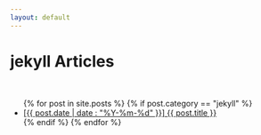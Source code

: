 ```yaml
---
layout: default
---
```


# jekyll Articles

<br>

<ul>
    {% for post in site.posts %}
        {% if post.category == "jekyll" %}
            <li>
                <a href="{{ post.url | absolute_url }}">
                    [{{ post.date | date : "%Y-%m-%d" }}] {{ post.title }}
                </a>
            </li>
        {% endif %}
    {% endfor %}
</ul>